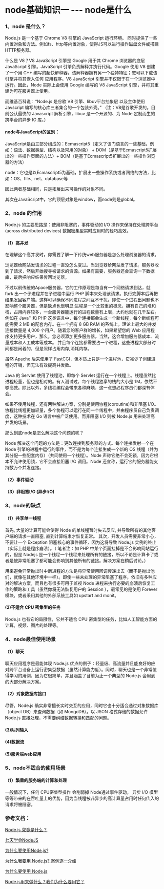 # node基础知识一 --- node是什么

### 1、node 是什么？
Node.js 是一个基于 Chrome V8 引擎的 JavaScript 运行环境。 同时提供了一些内置对象和方法。例如fs、http等内置对象，使得JS可以进行操作磁盘文件或搭建HTTP服务器。

什么是 V8？V8 JavaScript 引擎是 Google 用于其 Chrome 浏览器的底层 JavaScript 引擎。JavaScript 引擎负责解释并执行代码。Google 使用 V8 创建了一个用 C++ 编写的超快解释器，该解释器拥有另一个独特特征；您可以下载该引擎并将其嵌入任何 应用程序。V8 JavaScript 引擎并不仅限于在一个浏览器中运行。因此，Node 实际上会使用 Google 编写的 V8 JavaScript 引擎，并将其重建为可在服务器上使用。

而维基百科说：“Node.js 是谷歌 V8 引擎、libuv平台抽象层 以及主体使用 Javscript 编写的核心库三者集合的一个包装外壳。” （注：V8是谷歌开发的，目前公认最快的 Javascript 解析引擎，libuv 是一个开源的、为 Node 定制而生的跨平台的异步 IO 库。）

#### node与JavaScript的区别：
JavaScript是由三部分组成的：Ecmascript5（定义了该门语言的一些基础，例如：语法、数据类型、结构以及常用的对象） + DOM（是基于Ecmascript5扩展出的一些操作页面的方法）+ BOM（是基于Ecmascript5扩展出的一些操作浏览器的方法）

node：它也是以Ecmascript5为基础，扩展出一些操作系统或者网络的方法，比如：OS、file、net、database等

因此两者基础相同，只是拓展出来可操作的对象不同。

其次在JavaScript中，它的顶层对象是window，而node则是global。

### 2、node 的作用

Node.js 的主要思路是：使用非阻塞的，事件驱动的 I/O 操作来保持在处理跨平台 (across distributed devices) 数据密集型实时应用时的轻巧高效。
#### （1）高并发
在理解这个高并发时，你需要了解一下传统web服务器是怎么处理浏览器的请求。

浏览器给网站发请求的过程一直没怎么变过。当浏览器给网站发了请求。服务器收到了请求，然后开始搜寻被请求的资源。如果有需要，服务器还会查询一下数据库，最后把响应结果传回浏览器。

不过以前传统的Apace服务器，它的工作原理是每当有一个网络请求到达，就 fork 出一个子进程并在子进程中运行 PHP 脚本来处理该请求。执行完脚本后再把结果发回客户端。这样可以确保不同进程之间互不干扰，即使一个进程出问题也不影响整个服务器，但是缺点也很明显:进程是一个比较重的概念，拥有自己的堆和栈，占用内存较多，一台服务器能运行的进程数量有上限，大约也就在几千左右。例如在 Java™ 和 PHP 这类语言中，每个连接都会生成一个新线程，每个新线程可能需要 2 MB 的配套内存。在一个拥有 8 GB RAM 的系统上，理论上最大的并发连接数量是 4,000 个用户。随着您的客户群的增长，如果希望您的 Web 应用程序支持更多用户，那么，您必须添加更多服务器。当然，这会增加服务器成本、流量成本和人工成本等成本。
并且每个连接都需要占一个进程，这些进程大部分时间都是闲着的，但是照样占用内存,消耗内存。

虽然 Apache 后来使用了 FastCGI，但本质上只是一个进程池，它减少了创建进程的开销，但无法有效提高并发数。

Java 的 Servlet 使用了线程池，即每个 Servlet 运行在一个线程上。线程虽然比进程轻量，但也是相对的。有人测试过，每个线程独享的栈的大小是 1M，依然不够高效。除此以外，多线程编程会带来各种麻烦，这一点想必程序员们都深有体会。

如果不使用线程，还有两种解决方案，分别是使用协程(coroutine)和非阻塞 I/O。协程比线程更加轻量，多个协程可以运行在同一个线程中，并由程序员自己负责调度，这种技术在 Go 语言中被广泛使用。而非阻塞 I/O 则被 Node.js 用来处理高并发的场景。

那么到底node是怎么解决这个问题的呢？

Node 解决这个问题的方法是：更改连接到服务器的方式。每个连接发射一个在 Node 引擎的进程中运行的事件，而不是为每个连接生成一个新的 OS 线程（并为其分配一些配套内存）（共同使用一个线程）。Node 声称它绝不会死锁，因为它根本不允许使用锁，它不会直接阻塞 I/O 调用。Node 还宣称，运行它的服务器能支持数万个并发连接。

#### （2）事件驱动

#### （3）非阻塞I/O (异步I/O)



### 3、node的缺点

#### （1）共享单一线程
首先, 大量的计算可能会使得 Node 的单线程暂时失去反应, 并导致所有的其他客户端的请求一直阻塞, 直到计算结束才恢复正常。 其次，开发人员需要非常小心，不要让一个 Exception 阻塞核心的事件循环，因为这将导致 Node.js 实例的终止（实际上就是程序崩溃）。（ 笔者注：如 PHP 中某个页面挂掉是不会影响网站运行的，但是 Nodejs 是一个线程一个线程来处理所有的链接，所以不论是计算卡了或者是被异常阻塞了都可能会影响到其他所有的链接。解决方案在稍后讨论。）

用来避免异常抛出时中断进程的方法是将异常使用回调传递出去（而不是抛出他们，就像在其他环境中一样）。即使一些未处理的异常阻塞了程序，依旧有多种应对的解决方案，而且也有很多可用于监视 Node 进程来执行必要的崩溃后恢复工作的策略和工具（虽然你将无法恢复用户的 Session ），最常见的是使用 Forever 模块，或者采用其他的外部系统工具如 upstart and monit。

#### (2)不适合 CPU 密集型的任务
Node.js 也有它的局限性，它并不适合 CPU 密集型的任务，比如人工智能方面的计算，视频、图片的处理等。


### 4、node最佳使用场景
#### （1）聊天
聊天应用程序是最能体现 Node.js 优点的例子：轻量级、高流量并且能良好的应对跨平台设备上运行密集型数据（虽然计算能力低）。同时，聊天也是一个非常值得学习的用例，因为它很简单，并且涵盖了目前为止一个典型的 Node.js 会用到的大部分解决方案。

#### （2）对象数据库接口
尽管，Node.js 确实非常擅长实时交互的应用，同时它也十分适合通过对象数据库（object DB）来查询数据（如 MongoDB）。以 JSON 格式存储的数据允许 Node.js 直接处理，不需要纠结数据转换和匹配的问题。

#### (3)队列输入

#### (4)数据流
#### (5)服务端web应用

### 5、node不适合的使用场景
#### （1）繁重的服务端的计算和处理
一般情况下，任何 CPU密集型操作 会削弱掉 Node通过事件驱动， 异步 I/O 模型等等带来的在吞吐量上的优势，因为当线程被非异步的高计算量占用时任何传入的请求将被阻塞。


















### 参考文档：
[Node.js 究竟是什么？](https://www.ibm.com/developerworks/cn/opensource/os-nodejs/)

[七天学会NodeJS](http://nqdeng.github.io/7-days-nodejs/#1.1)

[为什么要使用Node.js?](https://www.zcfy.cc/article/why-use-node-js-a-comprehensive-tutorial-with-examples-toptal)

[为什么我要用 Node.js? 案例逐一介绍](http://blog.jobbole.com/53736/)

[为什么要使用 Node.js](https://juejin.im/post/57b54f151532bc0063ebfe31)

[Node.js用来做什么？我们为什么要用它？](https://blog.csdn.net/ningtt/article/details/75008658)